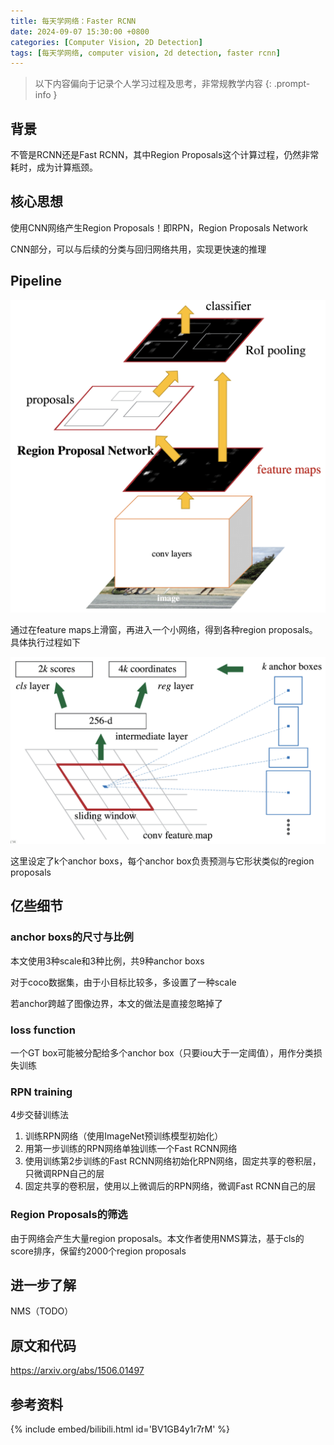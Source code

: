 ```yaml
---
title: 每天学网络：Faster RCNN
date: 2024-09-07 15:30:00 +0800
categories: [Computer Vision, 2D Detection]
tags: [每天学网络, computer vision, 2d detection, faster rcnn]
---
```


> 以下内容偏向于记录个人学习过程及思考，非常规教学内容
{: .prompt-info }

## 背景

不管是RCNN还是Fast RCNN，其中Region Proposals这个计算过程，仍然非常耗时，成为计算瓶颈。

## 核心思想

使用CNN网络产生Region Proposals！即RPN，Region Proposals Network

CNN部分，可以与后续的分类与回归网络共用，实现更快速的推理

## Pipeline

![faster-rcnn-pipeline](assets/img/faster-rcnn-pipeline.png)

通过在feature maps上滑窗，再进入一个小网络，得到各种region proposals。具体执行过程如下

![region-proposals-network-pipeline](assets/img/region-proposals-network-pipeline.png)

这里设定了k个anchor boxs，每个anchor box负责预测与它形状类似的region proposals

## 亿些细节

### anchor boxs的尺寸与比例

本文使用3种scale和3种比例，共9种anchor boxs

对于coco数据集，由于小目标比较多，多设置了一种scale

若anchor跨越了图像边界，本文的做法是直接忽略掉了

### loss function

一个GT box可能被分配给多个anchor box（只要iou大于一定阈值），用作分类损失训练

### RPN training

4步交替训练法

1. 训练RPN网络（使用ImageNet预训练模型初始化）
2. 用第一步训练的RPN网络单独训练一个Fast RCNN网络
3. 使用训练第2步训练的Fast RCNN网络初始化RPN网络，固定共享的卷积层，只微调RPN自己的层
4. 固定共享的卷积层，使用以上微调后的RPN网络，微调Fast RCNN自己的层

### Region Proposals的筛选

由于网络会产生大量region proposals。本文作者使用NMS算法，基于cls的score排序，保留约2000个region proposals

## 进一步了解

NMS（TODO）

## 原文和代码

<https://arxiv.org/abs/1506.01497>

## 参考资料

{% include embed/bilibili.html id='BV1GB4y1r7rM' %}
